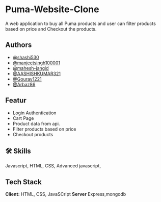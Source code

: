 
# Puma-Website-Clone

A web application to buy all Puma products and user can filter products based on price and Checkout the products.
## Authors


- [@shashi530](https://github.com/shashi530)
- [@manjeetsingh100001](https://github.com/manjeetsingh100001)
- [@mahesh-jangid](https://github.com/mahesh-jangid)
- [@AASHISHKUMAR321](https://github.com/AASHISHKUMAR321)
- [@Gourav1221](https://github.com/Gourav1221)
- [@Arbaz86](https://github.com/Arbaz86)

## Featur

- Login Authentication
- Cart Page
- Product data from api.
- Filter products based on price
- Checkout products


## 🛠 Skills
Javascript, HTML, CSS, Advanced javascript,


## Tech Stack

**Client:** HTML, CSS, JavaSCript
**Server** Express,mongodb
